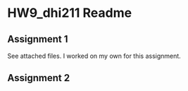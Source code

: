 # HW9_dhi211 Readme

## Assignment 1
See attached files. I worked on my own for this assignment.


## Assignment 2
